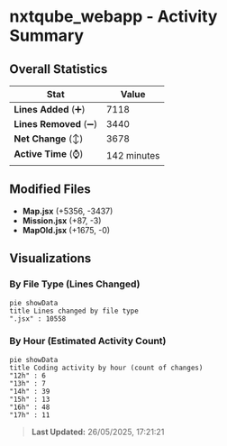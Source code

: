 # nxtqube_webapp - Activity Summary 

## Overall Statistics

| Stat                   | Value                                                             |
| ---------------------- | ----------------------------------------------------------------- |
| **Lines Added** (➕)   | 7118                                          |
| **Lines Removed** (➖) | 3440                                        |
| **Net Change** (↕)    | 3678                |
| **Active Time** (⌚)   | 142 minutes |


## Modified Files
- **Map.jsx** (+5356, -3437)
- **Mission.jsx** (+87, -3)
- **MapOld.jsx** (+1675, -0)

## Visualizations

### By File Type (Lines Changed)

```mermaid
pie showData
title Lines changed by file type
".jsx" : 10558
```

### By Hour (Estimated Activity Count)

```mermaid
pie showData
title Coding activity by hour (count of changes)
"12h" : 6
"13h" : 7
"14h" : 39
"15h" : 13
"16h" : 48
"17h" : 11
```


> **Last Updated:** 26/05/2025, 17:21:21